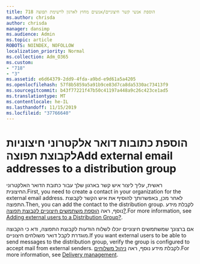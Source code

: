 ```yaml
---
title: 718 הוספת אנשי קשר חיצוניים/אנשים מחוץ לארגון לרשימת תפוצה
ms.author: chrisda
author: chrisda
manager: dansimp
ms.audience: Admin
ms.topic: article
ROBOTS: NOINDEX, NOFOLLOW
localization_priority: Normal
ms.collection: Adm_O365
ms.custom:
- "718"
- "3"
ms.assetid: e6d64379-2dd9-4fda-a9bd-e9d61a5a4205
ms.openlocfilehash: 57f8b5859a5a91b9ce83d7ca8da5330ac73413f9
ms.sourcegitcommit: b43f77221f47b50c41197a448a9c26c423ce1ad5
ms.translationtype: MT
ms.contentlocale: he-IL
ms.lasthandoff: 11/15/2019
ms.locfileid: "37766640"
---
```

# <a name="add-external-email-addresses-to-a-distribution-group"></a><span data-ttu-id="6e6d1-102">הוספת כתובות דואר אלקטרוני חיצוניות לקבוצת תפוצה</span><span class="sxs-lookup"><span data-stu-id="6e6d1-102">Add external email addresses to a distribution group</span></span>

<span data-ttu-id="6e6d1-103">ראשית, עליך ליצור איש קשר בארגון שלך עבור כתובת הדואר האלקטרוני החיצונית.</span><span class="sxs-lookup"><span data-stu-id="6e6d1-103">First, you need to create a contact in your organization for the external email address.</span></span> <span data-ttu-id="6e6d1-104">לאחר מכן, באפשרותך להוסיף את איש הקשר לקבוצת התפוצה.</span><span class="sxs-lookup"><span data-stu-id="6e6d1-104">Then, you can add the contact to the distribution group.</span></span> <span data-ttu-id="6e6d1-105">לקבלת מידע נוסף, ראה [הוספת משתמשים חיצוניים לקבוצת תפוצה?](https://support.office.com/client/caa0f310-0bb7-48e3-8ad2-cb358b53bbba).</span><span class="sxs-lookup"><span data-stu-id="6e6d1-105">For more information, see [Adding external users to a Distribution Group?](https://support.office.com/client/caa0f310-0bb7-48e3-8ad2-cb358b53bbba).</span></span>

<span data-ttu-id="6e6d1-106">אם ברצונך שמשתמשים חיצוניים יוכלו לשלוח הודעות לקבוצת התפוצה, ודא כי הקבוצה מוגדרת לקבל דואר משולחים חיצוניים.</span><span class="sxs-lookup"><span data-stu-id="6e6d1-106">If you want external users to be able to send messages to the distribution group, verify the group is configured to accept mail from external senders.</span></span> <span data-ttu-id="6e6d1-107">לקבלת מידע נוסף, ראה [ניהול משלוחים](https://technet.microsoft.com/library/bb124513.aspx#deliverymanagement).</span><span class="sxs-lookup"><span data-stu-id="6e6d1-107">For more information, see [Delivery management](https://technet.microsoft.com/library/bb124513.aspx#deliverymanagement).</span></span>
